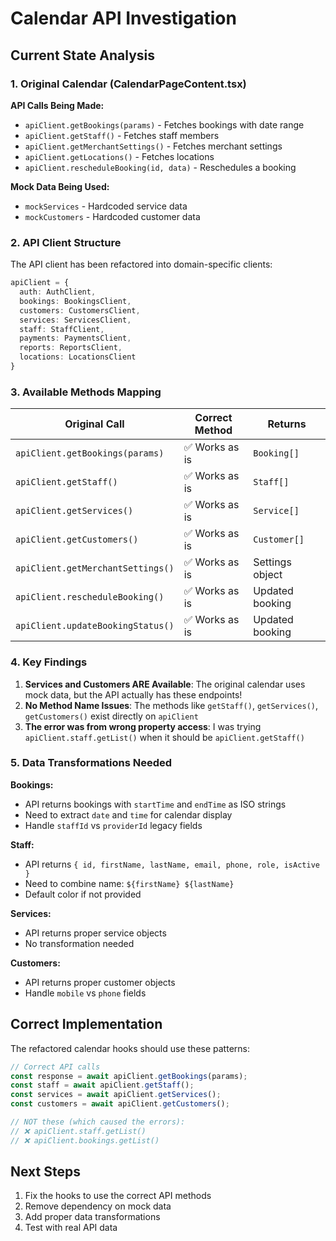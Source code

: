 # Calendar API Investigation

## Current State Analysis

### 1. Original Calendar (CalendarPageContent.tsx)

**API Calls Being Made:**
- `apiClient.getBookings(params)` - Fetches bookings with date range
- `apiClient.getStaff()` - Fetches staff members
- `apiClient.getMerchantSettings()` - Fetches merchant settings
- `apiClient.getLocations()` - Fetches locations
- `apiClient.rescheduleBooking(id, data)` - Reschedules a booking

**Mock Data Being Used:**
- `mockServices` - Hardcoded service data
- `mockCustomers` - Hardcoded customer data

### 2. API Client Structure

The API client has been refactored into domain-specific clients:

```typescript
apiClient = {
  auth: AuthClient,
  bookings: BookingsClient,
  customers: CustomersClient,
  services: ServicesClient,
  staff: StaffClient,
  payments: PaymentsClient,
  reports: ReportsClient,
  locations: LocationsClient
}
```

### 3. Available Methods Mapping

| Original Call | Correct Method | Returns |
|--------------|----------------|---------|
| `apiClient.getBookings(params)` | ✅ Works as is | `Booking[]` |
| `apiClient.getStaff()` | ✅ Works as is | `Staff[]` |
| `apiClient.getServices()` | ✅ Works as is | `Service[]` |
| `apiClient.getCustomers()` | ✅ Works as is | `Customer[]` |
| `apiClient.getMerchantSettings()` | ✅ Works as is | Settings object |
| `apiClient.rescheduleBooking()` | ✅ Works as is | Updated booking |
| `apiClient.updateBookingStatus()` | ✅ Works as is | Updated booking |

### 4. Key Findings

1. **Services and Customers ARE Available**: The original calendar uses mock data, but the API actually has these endpoints!
2. **No Method Name Issues**: The methods like `getStaff()`, `getServices()`, `getCustomers()` exist directly on `apiClient`
3. **The error was from wrong property access**: I was trying `apiClient.staff.getList()` when it should be `apiClient.getStaff()`

### 5. Data Transformations Needed

**Bookings:**
- API returns bookings with `startTime` and `endTime` as ISO strings
- Need to extract `date` and `time` for calendar display
- Handle `staffId` vs `providerId` legacy fields

**Staff:**
- API returns `{ id, firstName, lastName, email, phone, role, isActive }`
- Need to combine name: `${firstName} ${lastName}`
- Default color if not provided

**Services:**
- API returns proper service objects
- No transformation needed

**Customers:**
- API returns proper customer objects
- Handle `mobile` vs `phone` fields

## Correct Implementation

The refactored calendar hooks should use these patterns:

```typescript
// Correct API calls
const response = await apiClient.getBookings(params);
const staff = await apiClient.getStaff();
const services = await apiClient.getServices();
const customers = await apiClient.getCustomers();

// NOT these (which caused the errors):
// ❌ apiClient.staff.getList()
// ❌ apiClient.bookings.getList()
```

## Next Steps

1. Fix the hooks to use the correct API methods
2. Remove dependency on mock data
3. Add proper data transformations
4. Test with real API data